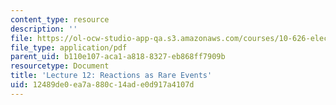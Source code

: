 ```yaml
---
content_type: resource
description: ''
file: https://ol-ocw-studio-app-qa.s3.amazonaws.com/courses/10-626-electrochemical-energy-systems-spring-2014/12489de0ea7a880c14ade0d917a4107d_MIT10_626S14_Lec12.pdf
file_type: application/pdf
parent_uid: b110e107-aca1-a818-8327-eb868ff7909b
resourcetype: Document
title: 'Lecture 12: Reactions as Rare Events'
uid: 12489de0-ea7a-880c-14ad-e0d917a4107d
---
```

